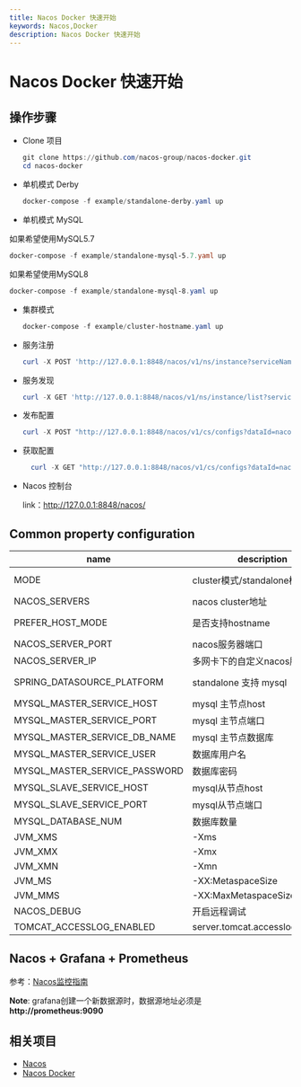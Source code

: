 ```yaml
---
title: Nacos Docker 快速开始
keywords: Nacos,Docker
description: Nacos Docker 快速开始
---
```


# Nacos Docker 快速开始

## 操作步骤

* Clone 项目

  ```powershell
  git clone https://github.com/nacos-group/nacos-docker.git
  cd nacos-docker
  ```


* 单机模式 Derby

  ```powershell
  docker-compose -f example/standalone-derby.yaml up
  ```

* 单机模式 MySQL

 如果希望使用MySQL5.7

  ```powershell
  docker-compose -f example/standalone-mysql-5.7.yaml up
  ```

 如果希望使用MySQL8

  ```powershell
  docker-compose -f example/standalone-mysql-8.yaml up
  ```

* 集群模式

  ```powershell
  docker-compose -f example/cluster-hostname.yaml up 
  ```

* 服务注册

  ```powershell
  curl -X POST 'http://127.0.0.1:8848/nacos/v1/ns/instance?serviceName=nacos.naming.serviceName&ip=20.18.7.10&port=8080'
  ```
  
* 服务发现

    ```powershell
    curl -X GET 'http://127.0.0.1:8848/nacos/v1/ns/instance/list?serviceName=nacos.naming.serviceName'
    ```
    
* 发布配置

  ```powershell
  curl -X POST "http://127.0.0.1:8848/nacos/v1/cs/configs?dataId=nacos.cfg.dataId&group=test&content=helloWorld"
  ```
  
* 获取配置

  ```powershell
    curl -X GET "http://127.0.0.1:8848/nacos/v1/cs/configs?dataId=nacos.cfg.dataId&group=test"
  ```
* Nacos 控制台

  link：http://127.0.0.1:8848/nacos/

## Common property configuration 

| name                          | description                            | option                                 |
| ----------------------------- | -------------------------------------- | -------------------------------------- |
| MODE                          | cluster模式/standalone模式                     | cluster/standalone default **cluster** |
| NACOS_SERVERS                 | nacos cluster地址        | eg. ip1,ip2,ip3             |
| PREFER_HOST_MODE              | 是否支持hostname         | hostname/ip default **ip**             |
| NACOS_SERVER_PORT             | nacos服务器端口                      | default **8848**                       |
| NACOS_SERVER_IP             | 多网卡下的自定义nacos服务器IP                      |                         |
| SPRING_DATASOURCE_PLATFORM    | standalone 支持 mysql               | mysql / empty default empty            |
| MYSQL_MASTER_SERVICE_HOST     | mysql 主节点host                      |                                        |
| MYSQL_MASTER_SERVICE_PORT     | mysql 主节点端口             | default : **3306**                     |
| MYSQL_MASTER_SERVICE_DB_NAME  | mysql 主节点数据库           |                                        |
| MYSQL_MASTER_SERVICE_USER     | 数据库用户名            |                                        |
| MYSQL_MASTER_SERVICE_PASSWORD | 数据库密码            |                                        |
| MYSQL_SLAVE_SERVICE_HOST      | mysql从节点host                       |                                        |
| MYSQL_SLAVE_SERVICE_PORT      | mysql从节点端口              | default :3306                          |
| MYSQL_DATABASE_NUM      | 数据库数量             | default :2                          |
| JVM_XMS      |  -Xms             | default :2g                          |
| JVM_XMX      |  -Xmx            | default :2g                          |
| JVM_XMN      |  -Xmn           | default :1g                          |
| JVM_MS      |  -XX:MetaspaceSize          | default :128m                          |
| JVM_MMS      |  -XX:MaxMetaspaceSize          | default :320m                          |
| NACOS_DEBUG      |  开启远程调试          | y/n default :n                          |
| TOMCAT_ACCESSLOG_ENABLED      |  server.tomcat.accesslog.enabled         | default :false  

## Nacos + Grafana + Prometheus
参考：[Nacos监控指南](https://nacos.io/zh-cn/docs/monitor-guide.html)

**Note**:  grafana创建一个新数据源时，数据源地址必须是 **http://prometheus:9090**

## 相关项目

* [Nacos](https://github.com/alibaba/nacos)
* [Nacos Docker](https://github.com/nacos-group/nacos-docker)

